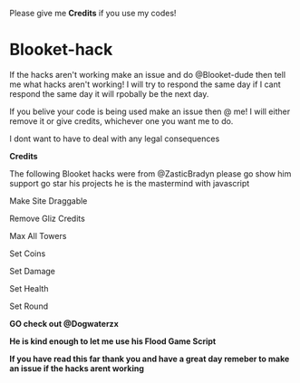 Please give me **Credits** if you use my codes! 


# Blooket-hack 
If the hacks aren't working make an issue and do @Blooket-dude then tell me what hacks aren't working! I will try to respond the same day if I cant respond the same day it will rpobally be the next day. 


If you belive your code is being used make an issue then @ me! I will either remove it or give credits, whichever one you want me to do. 


I dont want to have to deal with any legal consequences


**Credits**


The following Blooket hacks were from @ZasticBradyn please go show him support go star his projects he is the mastermind with javascript


Make Site Draggable


Remove Gliz Credits


Max All Towers


Set Coins


Set Damage


Set Health


Set Round


**GO check out @Dogwaterzx**


**He is kind enough to let me use his Flood Game Script**



**If you have read this far thank you and have a great day remeber to make an issue if the hacks arent working**
